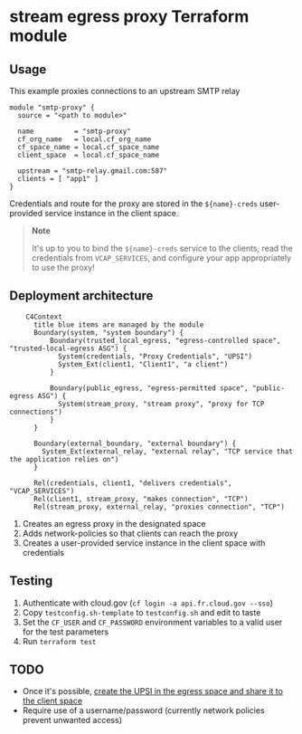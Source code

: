 # stream egress proxy Terraform module

## Usage

This example proxies connections to an upstream SMTP relay

```
module "smtp-proxy" {
  source = "<path to module>"

  name          = "smtp-proxy"
  cf_org_name   = local.cf_org_name
  cf_space_name = local.cf_space_name
  client_space  = local.cf_space_name

  upstream = "smtp-relay.gmail.com:587"
  clients = [ "app1" ]
}
```

Credentials and route for the proxy are stored in the `${name}-creds` user-provided service instance in the client space.

> **Note**
> 
> It's up to you to bind the `${name}-creds` service to the clients, read the credentials from `VCAP_SERVICES`, and configure your app appropriately to use the proxy!

## Deployment architecture

```mermaid
    C4Context
      title blue items are managed by the module
      Boundary(system, "system boundary") {
          Boundary(trusted_local_egress, "egress-controlled space", "trusted-local-egress ASG") {
            System(credentials, "Proxy Credentials", "UPSI")
            System_Ext(client1, "Client1", "a client")
          }

          Boundary(public_egress, "egress-permitted space", "public-egress ASG") {
            System(stream_proxy, "stream proxy", "proxy for TCP connections")
          }
      }
      
      Boundary(external_boundary, "external boundary") {
        System_Ext(external_relay, "external relay", "TCP service that the application relies on")
      }

      Rel(credentials, client1, "delivers credentials", "VCAP_SERVICES")
      Rel(client1, stream_proxy, "makes connection", "TCP")
      Rel(stream_proxy, external_relay, "proxies connection", "TCP")
```

1. Creates an egress proxy in the designated space
2. Adds network-policies so that clients can reach the proxy
3. Creates a user-provided service instance in the client space with credentials

## Testing

1. Authenticate with cloud.gov (`cf login -a api.fr.cloud.gov --sso`)
2. Copy `testconfig.sh-template` to `testconfig.sh` and edit to taste
3. Set the `CF_USER` and `CF_PASSWORD` environment variables to a valid user for the test parameters
4. Run `terraform test`

## TODO

* Once it's possible, [create the UPSI in the egress space and share it to the client space](https://github.com/cloudfoundry-community/terraform-provider-cloudfoundry/issues/481)
* Require use of a username/password (currently network policies prevent unwanted access)
